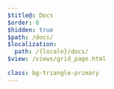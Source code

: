 ```yaml
---
$title@: Docs
$order: 0
$hidden: true
$path: /docs/
$localization:
  path: /{locale}/docs/
$view: /views/grid_page.html

class: bg-triangle-primary
---
```

